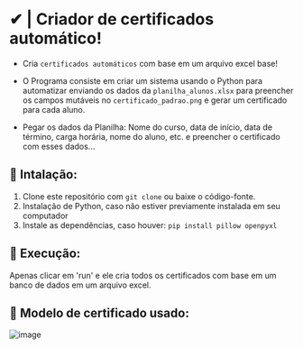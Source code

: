 # ✔ | Criador de certificados automático!

- Cria ``certificados automáticos`` com base em um arquivo excel base! 

- O Programa consiste em criar um sistema usando o Python para automatizar enviando os dados da ``planilha_alunos.xlsx`` para preencher os campos mutáveis no ``certificado_padrao.png`` e gerar um certificado para cada aluno.

- Pegar os dados da Planilha: Nome do curso, data de início, data de término, carga horária, nome do aluno, etc. e preencher o certificado com esses dados...

## 🔧 Intalação:
1. Clone este repositório com `git clone` ou baixe o código-fonte.
2. Instalação de Python, caso não estiver previamente instalada em seu computador
3. Instale as dependências, caso houver: `pip install pillow openpyxl`

## 🚀 Execução:
Apenas clicar em 'run' e ele cria todos os certificados com base em um banco de dados em um arquivo excel.

## 📖 Modelo de certificado usado:

![image](https://github.com/miguelfermo/Certificate-creator/assets/138122016/2b56ae29-f064-4671-afec-b6bcbc2fd5af)
